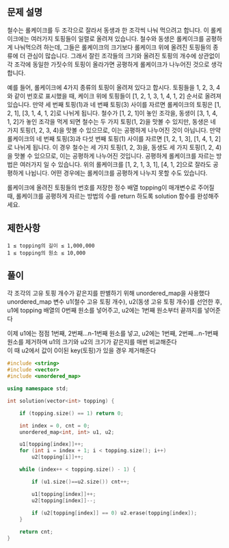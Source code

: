 ## 문제 설명
철수는 롤케이크를 두 조각으로 잘라서 동생과 한 조각씩 나눠 먹으려고 합니다. 이 롤케이크에는 여러가지 토핑들이 일렬로 올려져 있습니다. 철수와 동생은 롤케이크를 공평하게 나눠먹으려 하는데, 그들은 롤케이크의 크기보다 롤케이크 위에 올려진 토핑들의 종류에 더 관심이 많습니다. 그래서 잘린 조각들의 크기와 올려진 토핑의 개수에 상관없이 각 조각에 동일한 가짓수의 토핑이 올라가면 공평하게 롤케이크가 나누어진 것으로 생각합니다.

예를 들어, 롤케이크에 4가지 종류의 토핑이 올려져 있다고 합시다. 토핑들을 1, 2, 3, 4와 같이 번호로 표시했을 때, 케이크 위에 토핑들이 [1, 2, 1, 3, 1, 4, 1, 2] 순서로 올려져 있습니다. 만약 세 번째 토핑(1)과 네 번째 토핑(3) 사이를 자르면 롤케이크의 토핑은 [1, 2, 1], [3, 1, 4, 1, 2]로 나뉘게 됩니다. 철수가 [1, 2, 1]이 놓인 조각을, 동생이 [3, 1, 4, 1, 2]가 놓인 조각을 먹게 되면 철수는 두 가지 토핑(1, 2)을 맛볼 수 있지만, 동생은 네 가지 토핑(1, 2, 3, 4)을 맛볼 수 있으므로, 이는 공평하게 나누어진 것이 아닙니다. 만약 롤케이크의 네 번째 토핑(3)과 다섯 번째 토핑(1) 사이를 자르면 [1, 2, 1, 3], [1, 4, 1, 2]로 나뉘게 됩니다. 이 경우 철수는 세 가지 토핑(1, 2, 3)을, 동생도 세 가지 토핑(1, 2, 4)을 맛볼 수 있으므로, 이는 공평하게 나누어진 것입니다. 공평하게 롤케이크를 자르는 방법은 여러가지 일 수 있습니다. 위의 롤케이크를 [1, 2, 1, 3, 1], [4, 1, 2]으로 잘라도 공평하게 나뉩니다. 어떤 경우에는 롤케이크를 공평하게 나누지 못할 수도 있습니다.

롤케이크에 올려진 토핑들의 번호를 저장한 정수 배열 topping이 매개변수로 주어질 때, 롤케이크를 공평하게 자르는 방법의 수를 return 하도록 solution 함수를 완성해주세요.

## 제한사항
```
1 ≤ topping의 길이 ≤ 1,000,000
1 ≤ topping의 원소 ≤ 10,000
```

## 풀이

각 조각의 고유 토핑 개수가 같은지를 판별하기 위해 unordered_map을 사용했다<br>
unordered_map 변수 u1(철수 고유 토핑 개수), u2(동생 고유 토핑 개수)를 선언한 후,<br>
u1에 topping 배열의 0번째 원소를 넣어주고, u2에는 1번째 원소부터 끝까지를 넣어준다

이제 u1에는 점점 1번째, 2번째...n-1번째 원소를 넣고, u2에는 1번째, 2번째...n-1번째 원소를 제거하며 u1의 크기와 u2의 크기가 같은지를 매번 비교해준다<br>
이 때 u2에서 값이 0이된 key(토핑)가 있을 경우 제거해준다

```C++
#include <string>
#include <vector>
#include <unordered_map>

using namespace std;

int solution(vector<int> topping) {

    if (topping.size() == 1) return 0;

    int index = 0, cnt = 0;
    unordered_map<int, int> u1, u2;

    u1[topping[index]]++;
    for (int i = index + 1; i < topping.size(); i++)
        u2[topping[i]]++;

    while (index++ < topping.size() - 1) {

        if (u1.size()==u2.size()) cnt++;

        u1[topping[index]]++;
        u2[topping[index]]--;
        
        if (u2[topping[index]] == 0) u2.erase(topping[index]);
    }

    return cnt;
}
```
